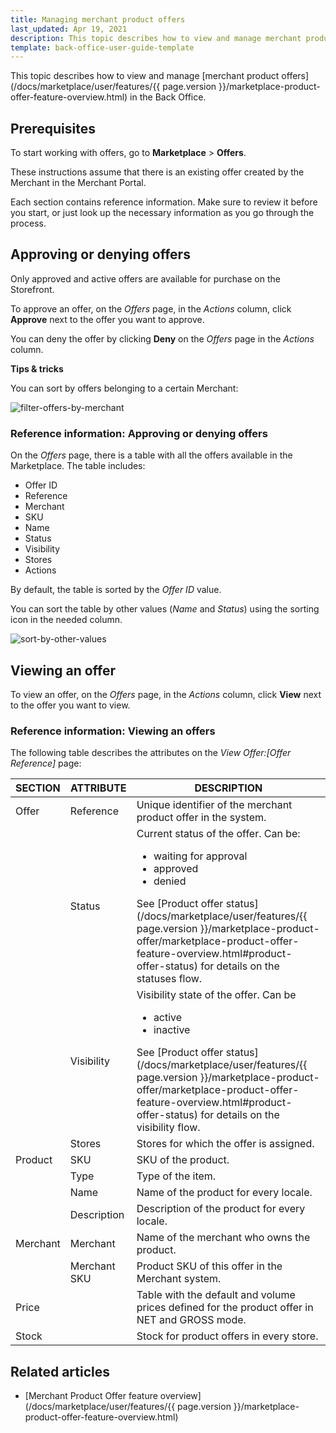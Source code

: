 ```yaml
---
title: Managing merchant product offers
last_updated: Apr 19, 2021
description: This topic describes how to view and manage merchant product offers in the Back Office.
template: back-office-user-guide-template
---
```


This topic describes how to view and manage [merchant product offers](/docs/marketplace/user/features/{{ page.version }}/marketplace-product-offer-feature-overview.html) in the Back Office.

## Prerequisites

To start working with offers, go to **Marketplace** > **Offers**.

These instructions assume that there is an existing offer created by the Merchant in the Merchant Portal.

Each section contains reference information. Make sure to review it before you start, or just look up the necessary information as you go through the process.

## Approving or denying offers

Only approved and active offers are available for purchase on the Storefront.

To approve an offer, on the *Offers* page, in the *Actions* column, click **Approve** next to the offer you want to approve.

You can deny the offer by clicking **Deny** on the *Offers* page in the *Actions* column.

**Tips & tricks**

You can sort by offers belonging to a certain Merchant:

![filter-offers-by-merchant](https://spryker.s3.eu-central-1.amazonaws.com/docs/User+Guides/Back+Office+User+Guides/Marketplace/offers/offers/filter-offers-by-merchant.gif)

### Reference information: Approving or denying offers

On the *Offers* page, there is a table with all the offers available in the Marketplace. The table includes:

* Offer ID
* Reference  
* Merchant
* SKU
* Name
* Status
* Visibility
* Stores
* Actions

By default, the table is sorted by the *Offer ID* value.

You can sort the table by other values (*Name* and *Status*) using the sorting icon in the needed column.

![sort-by-other-values](https://spryker.s3.eu-central-1.amazonaws.com/docs/User+Guides/Back+Office+User+Guides/Marketplace/offers/offers-reference-information/back-office-offers.png)

## Viewing an offer

To view an offer, on the *Offers* page, in the *Actions* column, click **View** next to the offer you want to view.

### Reference information: Viewing an offers

The following table describes the attributes on the *View Offer:[Offer Reference]* page:

| SECTION | ATTRIBUTE | DESCRIPTION |
|-|-|-|
| Offer | Reference | Unique identifier of the merchant product offer in the system. |
|  | Status | Current status of the offer. Can be: <ul><li>waiting for approval</li><li>approved</li><li>denied</li></ul>See [Product offer status](/docs/marketplace/user/features/{{ page.version }}/marketplace-product-offer/marketplace-product-offer-feature-overview.html#product-offer-status) for details on the statuses flow. |
|  | Visibility | Visibility state of the offer. Can be <ul><li>active</li><li>inactive</li></ul>See [Product offer status](/docs/marketplace/user/features/{{ page.version }}/marketplace-product-offer/marketplace-product-offer-feature-overview.html#product-offer-status) for details on the visibility flow. |
|  | Stores | Stores for which the offer is assigned. |
| Product | SKU | SKU of the product. |
|  | Type | Type of the item. |
|  | Name | Name of the product for every locale. |
|  | Description | Description of the product for every locale. |
| Merchant | Merchant | Name of the merchant who owns the product. |
|  | Merchant SKU | Product SKU of this offer in the Merchant system. |
| Price |   | Table with the default and volume prices defined for the product offer in NET and GROSS mode. |
| Stock   |   | Stock for product offers in every store. |


## Related articles

* [Merchant Product Offer feature overview](/docs/marketplace/user/features/{{ page.version }}/marketplace-product-offer-feature-overview.html)
